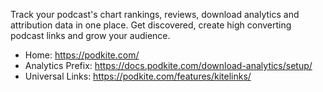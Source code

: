 Track your podcast's chart rankings, reviews, download analytics and attribution data in one place. Get discovered, create high converting podcast links and grow your audience.

* Home: https://podkite.com/
* Analytics Prefix: https://docs.podkite.com/download-analytics/setup/
* Universal Links: https://podkite.com/features/kitelinks/
